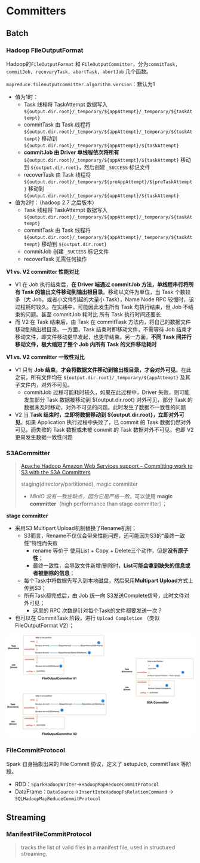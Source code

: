 # Committers



## Batch

### Hadoop FileOutputFormat

Hadoop的`FileOutputFormat` 和 `FileOutputCommitter`，分为`commitTask, commitJob, recoveryTask, abortTask, abortJob` 几个函数。

`mapreduce.fileoutputcommitter.algorithm.version`：默认为1

- 值为1时：
  - Task 线程将 TaskAttempt 数据写入 `${output.dir.root}/_temporary/${appAttempt}/_temporary/${taskAttempt}`
  - commitTask 由 Task 线程将 `${output.dir.root}/_temporary/${appAttempt}/_temporary/${taskAttempt}` 移动到 `${output.dir.root}/_temporary/${appAttempt}/${taskAttempt}`
  - **commitJob 由 Driver 单线程依次将所有** `${output.dir.root}/_temporary/${appAttempt}/${taskAttempt}` 移动到 `${output.dir.root}`，然后创建 `_SUCCESS` 标记文件
  - recoverTask 由 Task 线程将 `${output.dir.root}/_temporary/${preAppAttempt}/${preTaskAttempt}` 移动到 `${output.dir.root}/_temporary/${appAttempt}/${taskAttempt}`
- 值为2时：（hadoop 2.7 之后版本）
  - Task 线程将 TaskAttempt 数据写入 `${output.dir.root}/_temporary/${appAttempt}/_temporary/${taskAttempt}`
  - commitTask 由 Task 线程将 `${output.dir.root}/_temporary/${appAttempt}/_temporary/${taskAttempt}` 移动到 `${output.dir.root}`
  - commitJob 创建 `_SUCCESS` 标记文件
  - recoverTask 无需任何操作

**V1 vs. V2 committer 性能对比**

- V1 在 Job 执行结束后，**在 Driver 端通过 commitJob 方法，单线程串行将所有 Task 的输出文件移动到输出根目录**。移动以文件为单位，当 Task 个数较多（大 Job，或者小文件引起的大量小 Task），Name Node RPC 较慢时，该过程耗时较久。在实践中，可能因此发生所有 Task 均执行结束，但 Job 不结束的问题。甚至 commitJob 耗时比 所有 Task 执行时间还要长
- 而 V2 在 Task 结束后，由 Task 在 commitTask 方法内，将自己的数据文件移动到输出根目录。一方面，Task 结束时即移动文件，不需等待 Job 结束才移动文件，即文件移动更早发起，也更早结束。另一方面，**不同 Task 间并行移动文件，极大缩短了整个 Job 内所有 Task 的文件移动耗时**

**V1 vs. V2 committer 一致性对比**

- V1 只有 **Job 结束，才会将数据文件移动到输出根目录，才会对外可见**。在此之前，所有文件均在 `${output.dir.root}/_temporary/${appAttempt}` 及其子文件内，对外不可见。
  -  commitJob 过程可能耗时较久，如果在此过程中，Driver 失败，则可能发生部分 Task 数据被移动到 ${output.dir.root} 对外可见，部分 Task 的数据未及时移动，对外不可见的问题。此时发生了数据不一致性的问题
- V2 当 **Task 结束时，立即将数据移动到 ${output.dir.root}，立即对外可见**。如果 Application 执行过程中失败了，已 commit 的 Task 数据仍然对外可见，而失败的 Task 数据或未被 commit 的 Task 数据对外不可见。也即 V2 更易发生数据一致性问题



### S3ACommitter

> [Apache Hadoop Amazon Web Services support – Committing work to S3 with the S3A Committers](https://hadoop.apache.org/docs/r3.1.1/hadoop-aws/tools/hadoop-aws/committers.html)
>
> staging(directory/partitioned), magic committer
>
> - *MinIO 没有一致性缺点，因为它是严格一致*，可以使用 **magic committer**（high performance than stage committer）；

**stage committer**

- 采用S3 Multipart Upload机制替换了Rename机制；
  - S3而言，Rename不仅仅会带来性能问题，还可能因为S3的“最终一致性”特性而失败
    - rename 等价于 使用List + Copy + Delete三个动作，但是**没有原子性**；
    - 最终一致性，会导致文件新增/删除时，**List可能会拿到缺失的信息或者被删除的信息**；
  - 每个Task中将数据先写入到本地磁盘，然后采用**Multipart Upload**方式上传到S3；
  - 所有Task都完成后，由 Job 统一向 S3发送Complete信号，此时文件对外可见；
    - 这里的 RPC 次数是针对每个Task的文件都要发送一次？
- 也可以在 CommitTask 阶段，进行 `Upload Completion` （类似 FileOutputFormat V2）； 

![img](pics/a9f407283a834095bdbb9d543f914b87.jpg)

### FileCommitProtocol

Spark 自身抽象出来的 File Commit 协议，定义了 setupJob, commitTask 等阶段。

- RDD：`SparkHadoopWriter`->`HadoopMapReduceCommitProtocol`
- DataFrame：`DataSource`->`InsertIntoHadoopFsRelationCommand` -> `SQLHadoopMapReduceCommitProtocol`





## Streaming

### ManifestFileCommitProtocol

> tracks the list of valid files in a manifest file, used in structured streaming.
